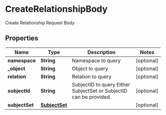 

# CreateRelationshipBody

Create Relationship Request Body

## Properties

| Name | Type | Description | Notes |
|------------ | ------------- | ------------- | -------------|
|**namespace** | **String** | Namespace to query |  [optional] |
|**_object** | **String** | Object to query |  [optional] |
|**relation** | **String** | Relation to query |  [optional] |
|**subjectId** | **String** | SubjectID to query  Either SubjectSet or SubjectID can be provided. |  [optional] |
|**subjectSet** | [**SubjectSet**](SubjectSet.md) |  |  [optional] |



